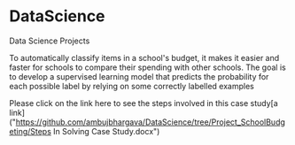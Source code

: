 # DataScience
Data Science Projects


To automatically classify items in a school's budget, it makes it easier and faster for schools to compare their spending with other schools. The goal is to develop a supervised learning model that predicts the probability for each possible label by relying on some correctly labelled examples

Please click on the link here to see the steps involved in this case study[a link]("https://github.com/ambujbhargava/DataScience/tree/Project_SchoolBudgeting/Steps In Solving Case Study.docx")

